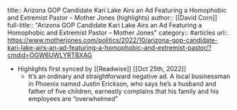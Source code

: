title:: Arizona GOP Candidate Kari Lake Airs an Ad Featuring a Homophobic and Extremist Pastor – Mother Jones (highlights)
author:: [[David Corn]]
full-title:: "Arizona GOP Candidate Kari Lake Airs an Ad Featuring a Homophobic and Extremist Pastor – Mother Jones"
category:: #articles
url:: https://www.motherjones.com/politics/2022/10/arizona-gop-candidate-kari-lake-airs-an-ad-featuring-a-homophobic-and-extremist-pastor/?cmdid=OGW6UWLYRTBXAG

- Highlights first synced by [[Readwise]] [[Oct 25th, 2022]]
	- It’s an ordinary and straightforward negative ad. A local businessman in Phoenix named Justin Erickson, who says he’s a husband and father of five children, earnestly complains that his family and his employees are “overwhelmed”